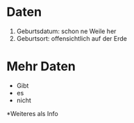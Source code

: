 # Daten
1. Geburtsdatum: schon ne Weile her
2. Geburtsort: offensichtlich auf der Erde


# Mehr Daten
- Gibt
- es
- nicht

*Weiteres als Info

